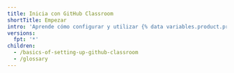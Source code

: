 ```yaml
---
title: Inicia con GitHub Classroom
shortTitle: Empezar
intro: 'Aprende cómo configurar y utilizar {% data variables.product.prodname_classroom %} para administrar tu curso.'
versions:
  fpt: '*'
children:
  - /basics-of-setting-up-github-classroom
  - /glossary
---
```


